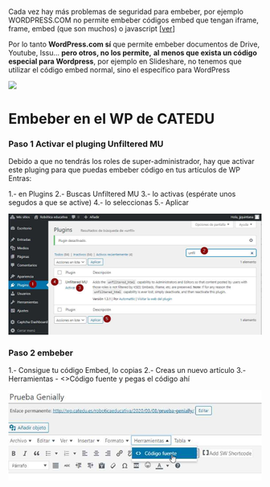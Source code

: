 Cada vez hay más problemas de seguridad para embeber, por ejemplo WORDPRESS.COM no permite embeber códigos embed que tengan iframe, frame, embed (que son muchos) o javascript [[ver](https://en.support.wordpress.com/code/)]

Por lo tanto **WordPress.com sí** que permite embeber documentos de Drive, Youtube, Issu... **pero otros, no los permite,** **al menos que exista un código especial para Wordpress**, por ejemplo en Slideshare, no tenemos que utilizar el código embed normal, sino el específico para WordPress

![](https://catedu.gitbooks.io/aprendizaje-colaborativo-con-blog/content/img/embeberWP.png)

# Embeber en el WP de CATEDU
### Paso 1 Activar el pluging Unfiltered MU
Debido a que no tendrás los roles de super-administrador, hay que activar este pluging para que puedas embeber código en tus artículos de WP
Entras:

1.- en Plugins
2.- Buscas Unfiltered MU
3.- lo activas (espérate unos segudos a que se active)
4.- lo seleccionas
5.- Aplicar

![](https://raw.githubusercontent.com/catedu/los_blogs/master/assets/2020-03-10%2013_28_58.jpg)

### Paso 2 embeber

1.- Consigue tu código Embed, lo copias
2.- Creas un nuevo artículo
3.-Herramientas - <>Código fuente y pegas el código ahí

![](https://raw.githubusercontent.com/catedu/los_blogs/master/assets/2020-03-10%2013_33_45.jpg)
